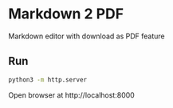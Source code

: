 # Markdown 2 PDF
Markdown editor with download as PDF feature
## Run
```bash
python3 -m http.server
```
Open browser at http://localhost:8000